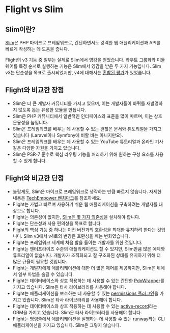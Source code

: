 # Flight vs Slim

## Slim이란?
[Slim](https://slimframework.com)은 PHP 마이크로 프레임워크로, 간단하면서도 강력한 웹 애플리케이션과 API를 빠르게 작성하는 데 도움을 줍니다.

Flight의 v3 기능 중 일부는 실제로 Slim에서 영감을 얻었습니다. 라우트 그룹화와 미들웨어를 특정 순서로 실행하는 기능은 Slim에서 영감을 받은 두 가지 기능입니다. Slim v3는 단순성을 목표로 출시되었지만, v4에 대해서는 
[혼합된 평가](https://github.com/slimphp/Slim/issues/2770)가 있었습니다.

## Flight와 비교한 장점

- Slim은 더 큰 개발자 커뮤니티를 가지고 있으며, 이는 개발자들이 바퀴를 재발명하지 않도록 돕는 유용한 모듈을 만듭니다.
- Slim은 PHP 커뮤니티에서 일반적인 인터페이스와 표준을 많이 따르며, 이는 상호 운용성을 높입니다.
- Slim은 프레임워크를 배우는 데 사용할 수 있는 괜찮은 문서와 튜토리얼을 가지고 있습니다 (Laravel이나 Symfony에 비할 바는 아니지만요).
- Slim은 프레임워크를 배우는 데 사용할 수 있는 YouTube 튜토리얼과 온라인 기사 같은 다양한 자원을 가지고 있습니다.
- Slim은 PSR-7 준수로 핵심 라우팅 기능을 처리하기 위해 원하는 구성 요소를 사용할 수 있게 합니다.

## Flight와 비교한 단점

- 놀랍게도, Slim은 마이크로 프레임워크로 생각하는 만큼 빠르지 않습니다. 자세한 내용은 
  [TechEmpower 벤치마크](https://www.techempower.com/benchmarks/#hw=ph&test=fortune&section=data-r22&l=zik073-cn3)를 
  참조하세요.
- Flight는 가볍고 빠르며 사용하기 쉬운 웹 애플리케이션을 구축하려는 개발자를 대상으로 합니다.
- Flight는 의존성이 없지만, [Slim은 몇 가지 의존성](https://github.com/slimphp/Slim/blob/4.x/composer.json)을 설치해야 합니다.
- Flight는 단순성과 사용 편의성을 목표로 합니다.
- Flight의 핵심 기능 중 하나는 이전 버전과의 호환성을 최대한 유지하려 한다는 것입니다. Slim v3에서 v4로의 변경은 호환성을 깨는 변화였습니다.
- Flight는 프레임워크 세계에 처음 발을 들이는 개발자를 위한 것입니다.
- Flight는 엔터프라이즈 수준의 애플리케이션도 할 수 있지만, Slim만큼 많은 예제와 튜토리얼이 없습니다.
  개발자가 조직화되고 잘 구조화된 상태를 유지하기 위해 더 많은 규율이 필요할 것입니다.
- Flight는 개발자에게 애플리케이션에 대한 더 많은 제어를 제공하지만, Slim은 뒤에서 일부 마법을 숨길 수 있습니다.
- Flight는 데이터베이스와 상호 작용하는 데 사용할 수 있는 간단한 [PdoWrapper](/learn/pdo-wrapper)를 가지고 있습니다. Slim은 타사 라이브러리를 사용해야 합니다.
- Flight는 애플리케이션을 보호하는 데 사용할 수 있는 [permissions 플러그인](/awesome-plugins/permissions)을 가지고 있습니다. Slim은 타사 라이브러리를 사용해야 합니다.
- Flight는 데이터베이스와 상호 작용하는 데 사용할 수 있는 [active-record](/awesome-plugins/active-record)라는 ORM을 가지고 있습니다. Slim은 타사 라이브러리를 사용해야 합니다.
- Flight는 명령줄에서 애플리케이션을 실행하는 데 사용할 수 있는 [runway](/awesome-plugins/runway)라는 CLI 애플리케이션을 가지고 있습니다. Slim은 그렇지 않습니다.
